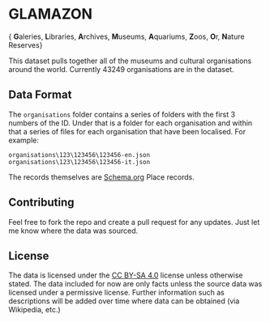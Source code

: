 # GLAMAZON

{ **G**aleries, **L**ibraries, **A**rchives, **M**useums, **A**quariums, **Z**oos, **O**r, **N**ature Reserves}

This dataset pulls together all of the museums and cultural organisations around the world. Currently 43249 organisations are in the dataset.

## Data Format

The `organisations` folder contains a series of folders with the first 3 numbers of the ID. Under that is a folder for each organisation and within that a series of files for each organisation that have been localised. For example:

```
organisations\123\123456\123456-en.json
organisations\123\123456\123456-it.json
```

The records themselves are [Schema.org](http://schema.org/Place) Place records.

## Contributing

Feel free to fork the repo and create a pull request for any updates. Just let me know where the data was sourced.

## License

The data is licensed under the [CC BY-SA 4.0](https://creativecommons.org/licenses/by-sa/4.0/) license unless otherwise stated. The data included for now are only facts unless the source data was licensed under a permissive license. Further information such as descriptions will be added over time where data can be obtained (via Wikipedia, etc.)

